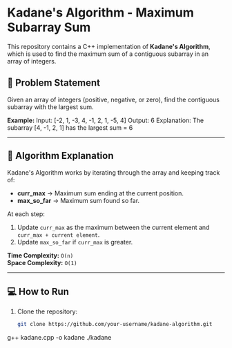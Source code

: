 # Kadane's Algorithm - Maximum Subarray Sum

This repository contains a C++ implementation of **Kadane's Algorithm**, which is used to find the maximum sum of a contiguous subarray in an array of integers.

## 📜 Problem Statement
Given an array of integers (positive, negative, or zero), find the contiguous subarray with the largest sum.

**Example:**
Input: [-2, 1, -3, 4, -1, 2, 1, -5, 4]
Output: 6
Explanation: The subarray [4, -1, 2, 1] has the largest sum = 6


---

## 🚀 Algorithm Explanation
Kadane's Algorithm works by iterating through the array and keeping track of:
- **curr_max** → Maximum sum ending at the current position.
- **max_so_far** → Maximum sum found so far.

At each step:
1. Update `curr_max` as the maximum between the current element and `curr_max + current element`.
2. Update `max_so_far` if `curr_max` is greater.

**Time Complexity:** `O(n)`  
**Space Complexity:** `O(1)`

---

## 💻 How to Run
1. Clone the repository:
   ```bash
   git clone https://github.com/your-username/kadane-algorithm.git

g++ kadane.cpp -o kadane
./kadane
